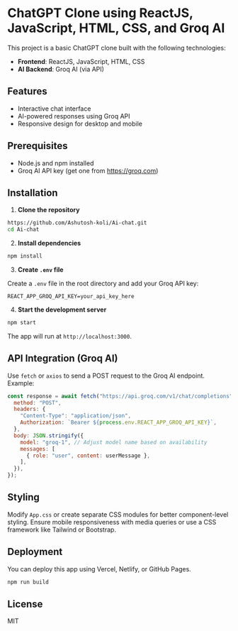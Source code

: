 # ChatGPT Clone using ReactJS, JavaScript, HTML, CSS, and Groq AI

This project is a basic ChatGPT clone built with the following technologies:

- **Frontend**: ReactJS, JavaScript, HTML, CSS
- **AI Backend**: Groq AI (via API)

## Features

- Interactive chat interface
- AI-powered responses using Groq API
- Responsive design for desktop and mobile

## Prerequisites

- Node.js and npm installed
- Groq AI API key (get one from https://groq.com)

## Installation

1. **Clone the repository**

```bash
https://github.com/Ashutosh-koli/Ai-chat.git
cd Ai-chat
```

2. **Install dependencies**

```bash
npm install
```

3. **Create `.env` file**

Create a `.env` file in the root directory and add your Groq API key:

```
REACT_APP_GROQ_API_KEY=your_api_key_here
```

4. **Start the development server**

```bash
npm start
```

The app will run at `http://localhost:3000`.



## API Integration (Groq AI)

Use `fetch` or `axios` to send a POST request to the Groq AI endpoint. Example:

```javascript
const response = await fetch("https://api.groq.com/v1/chat/completions", {
  method: "POST",
  headers: {
    "Content-Type": "application/json",
    Authorization: `Bearer ${process.env.REACT_APP_GROQ_API_KEY}`,
  },
  body: JSON.stringify({
    model: "groq-1", // Adjust model name based on availability
    messages: [
      { role: "user", content: userMessage },
    ],
  }),
});
```

## Styling

Modify `App.css` or create separate CSS modules for better component-level styling. Ensure mobile responsiveness with media queries or use a CSS framework like Tailwind or Bootstrap.

## Deployment

You can deploy this app using Vercel, Netlify, or GitHub Pages.

```bash
npm run build
```

## License

MIT

